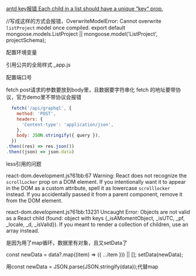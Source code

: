 [antd key报错 Each child in a list should have a unique “key“ prop.](https://www.cnblogs.com/scott-j/p/13840992.html)

//写成这样的方式会报错，OverwriteModelError: Cannot overwrite `listProject` model once compiled.
export default mongoose.models.ListProject || mongoose.model('ListProject', projectSchema);

配置环境变量

引用公共的全局样式 _app.js

配置端口号

fetch post请求的参数要放到body里，且数据要字符串化
fetch 的地址要带协议，官方demo里不带协议会报错
``` js
  fetch('/api/graphql', {
    method: 'POST',
    headers: {
      'Content-type': 'application/json',
    },
    body: JSON.stringify({ query }),
  })
.then((res) => res.json())
.then((json) => json.data)
```

less引用的问题

react-dom.development.js?61bb:67 Warning: React does not recognize the `scrollLocker` prop on a DOM element. If you intentionally want it to appear in the DOM as a custom attribute, spell it as lowercase `scrolllocker` instead. If you accidentally passed it from a parent component, remove it from the DOM element.



react-dom.development.js?61bb:13231 Uncaught Error: Objects are not valid as a React child (found: object with keys {_isAMomentObject, _isUTC, _pf, _locale, _d, _isValid}). If you meant to render a collection of children, use an array instead.

是因为用了map循环，数据里有对象，且又setData了

const newData = data?.map((item) => ({ ...item })) || [];
setData(newData);

用const newData = JSON.parse(JSON.stringify(data));代替map